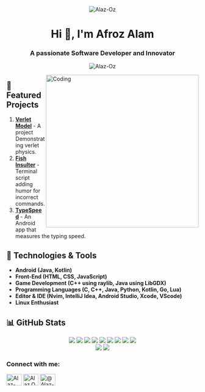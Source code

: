 <p align="center"><img src="https://github-profile-trophy.vercel.app/?username=Alaz-Oz&column=-1&margin-w=10&margin-h=10&theme=oldie" alt="Alaz-Oz" /></p>

<h1 align="center">Hi 👋, I'm Afroz Alam</h1>
<h3 align="center">A passionate Software Developer and Innovator</h3>
<p align="center"> <img src="https://komarev.com/ghpvc/?username=Alaz-Oz&label=Profile%20views&color=green&style=flat" alt="Alaz-Oz" /> </p>

<img align="right" alt="Coding" width="400" src="https://cdn.dribbble.com/users/1787323/screenshots/4328391/media/b2db9aa4c73cc2cc425fe8e4387631cc.png">

## 🚀 Featured Projects

1. [**Verlet Model**](https://github.com/Alaz-Oz/VerletModel) - A project Demonstrating verlet physics.
2. [**Fish Insulter**](https://github.com/Alaz-Oz/fish-insulter) - Terminal script adding humor for incorrect commands.
3. [**TypeSpeed**](https://github.com/Alaz-Oz/TypeSpeed) - An Android app that measures the typing speed.


## 🔧 Technologies & Tools

- **Android (Java, Kotlin)**
- **Front-End (HTML, CSS, JavaScript)**
- **Game Development (C++ using raylib, Java using LibGDX)**
- **Programming Languages (C, C++, Java, Python, Kotlin, Go, Lua)**
- **Editor & IDE (Nvim, IntelliJ Idea, Android Studio, Xcode, VScode)**
- **Linux Enthusiast**


## 📊 GitHub Stats

<div align="center">
  <img src="https://img.shields.io/badge/Kotlin-black?style=for-the-badge&logo=kotlin&color=%23fff0f0">
  <img src="https://img.shields.io/badge/Lua-black?style=for-the-badge&logo=lua&logoColor=%232C2D72&color=white">
  <img src="https://img.shields.io/badge/HTML5-black?style=for-the-badge&logo=html5&color=white">
  <img src="https://img.shields.io/badge/Javascript-black?style=for-the-badge&logo=javascript&color=gray">
  <img src="https://img.shields.io/badge/CSS-black?style=for-the-badge&logo=css3&logoColor=%231572B6&color=%23fff0ff">
  <img src="https://img.shields.io/badge/C--lang-black?style=for-the-badge&logo=c&color=%23fff0ff">
  <img src="https://img.shields.io/badge/Go--lang-black?style=for-the-badge&logo=go&color=%23fff0f0">
  <img src="https://img.shields.io/badge/Python-black?style=for-the-badge&logo=python&color=%23f0f0f0">
  <img src="https://img.shields.io/badge/C%2B%2B-black?style=for-the-badge&logo=c%2B%2B&logoColor=%2300599C&color=%23f0f0ff">
</div>
<div align="center">
    <img src="https://github-readme-stats.vercel.app/api?username=Alaz-Oz&show_icons=true&hide=prs">
    <img src="https://github-readme-stats.vercel.app/api/top-langs/?username=Alaz-Oz&layout=compact">
</div>

<h3 align="left">Connect with me:</h3>
<p align="left">
<a href="https://linkedin.com/in/Alaz-Oz" target="blank"><img align="center" src="https://raw.githubusercontent.com/rahuldkjain/github-profile-readme-generator/master/src/images/icons/Social/linked-in-alt.svg" alt="Alaz-Oz" height="30" width="40" /></a>
<a href="https://instagram.com/Alaz.Oz" target="blank"><img align="center" src="https://raw.githubusercontent.com/rahuldkjain/github-profile-readme-generator/master/src/images/icons/Social/instagram.svg" alt="Alaz.Oz" height="30" width="40" /></a>
<a href="https://www.youtube.com/@Alaz-Oz" target="blank"><img align="center" src="https://raw.githubusercontent.com/rahuldkjain/github-profile-readme-generator/master/src/images/icons/Social/youtube.svg" alt="@Alaz-Oz" height="30" width="40" /></a>
</p>
